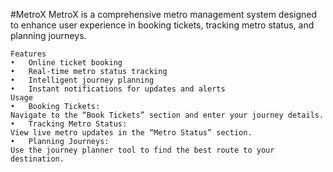 #MetroX
MetroX is a comprehensive metro management system designed to enhance user experience in booking tickets, tracking metro status, and planning journeys.

    Features
	•	Online ticket booking
	•	Real-time metro status tracking
	•	Intelligent journey planning
	•	Instant notifications for updates and alerts
    Usage
	•	Booking Tickets:
	Navigate to the “Book Tickets” section and enter your journey details.
	•	Tracking Metro Status:
	View live metro updates in the “Metro Status” section.
	•	Planning Journeys:
	Use the journey planner tool to find the best route to your destination.
